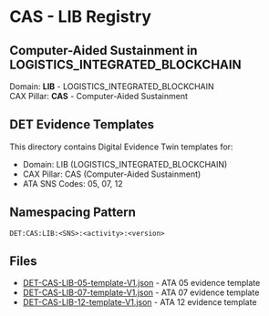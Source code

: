 # CAS - LIB Registry

## Computer-Aided Sustainment in LOGISTICS_INTEGRATED_BLOCKCHAIN

Domain: **LIB** - LOGISTICS_INTEGRATED_BLOCKCHAIN  
CAX Pillar: **CAS** - Computer-Aided Sustainment

## DET Evidence Templates

This directory contains Digital Evidence Twin templates for:
- Domain: LIB (LOGISTICS_INTEGRATED_BLOCKCHAIN)
- CAX Pillar: CAS (Computer-Aided Sustainment)
- ATA SNS Codes: 05, 07, 12

## Namespacing Pattern
```
DET:CAS:LIB:<SNS>:<activity>:<version>
```

## Files
- [DET-CAS-LIB-05-template-V1.json](DET-CAS-LIB-05-template-V1.json) - ATA 05 evidence template
- [DET-CAS-LIB-07-template-V1.json](DET-CAS-LIB-07-template-V1.json) - ATA 07 evidence template
- [DET-CAS-LIB-12-template-V1.json](DET-CAS-LIB-12-template-V1.json) - ATA 12 evidence template
